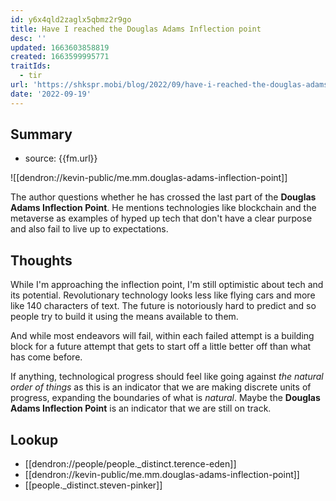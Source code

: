 ```yaml
---
id: y6x4qld2zaglx5qbmz2r9go
title: Have I reached the Douglas Adams Inflection point
desc: ''
updated: 1663603858819
created: 1663599995771
traitIds:
  - tir
url: 'https://shkspr.mobi/blog/2022/09/have-i-reached-the-douglas-adams-inflection-point-or-is-modern-tech-just-a-bit-rubbish/'
date: '2022-09-19'
---
```


## Summary
- source: {{fm.url}}


![[dendron://kevin-public/me.mm.douglas-adams-inflection-point]]

The author questions whether he has crossed the last part of the **Douglas Adams Inflection Point**. He mentions technologies like blockchain and the metaverse as examples of hyped up tech that don't have a clear purpose and also fail to live up to expectations.

## Thoughts

While I'm approaching the inflection point, I'm still optimistic about tech and its potential. Revolutionary technology looks less like flying cars and more like 140 characters of text. The future is notoriously hard to predict and so people try to build it using the means available to them.

And while most endeavors will fail, within each failed attempt is a building block for a future attempt that gets to start off a little better off than what has come before. 

If anything, technological progress should feel like going against *the natural order of things* as this is an indicator that we are making discrete units of progress, expanding the boundaries of what is *natural*. Maybe the **Douglas Adams Inflection Point** is an indicator that we are still on track. 

## Lookup
- [[dendron://people/people._distinct.terence-eden]]
- [[dendron://kevin-public/me.mm.douglas-adams-inflection-point]]
- [[people._distinct.steven-pinker]]